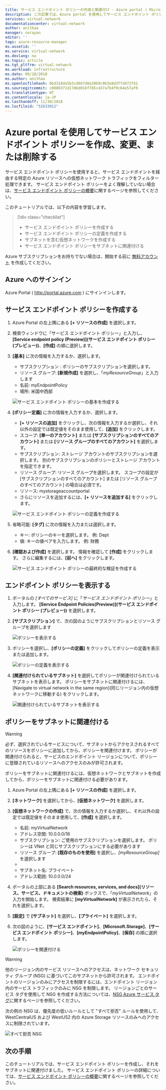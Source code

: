 ```yaml
---
title: サービス エンドポイント ポリシーの作成と関連付け - Azure portal | Microsoft Docs
description: この記事では、Azure portal を使用してサービス エンドポイント ポリシーを設定し、関連付ける方法について説明します。
services: virtual-network
documentationcenter: virtual-network
author: anithaa
manager: narayan
editor: ''
tags: azure-resource-manager
ms.assetid: ''
ms.service: virtual-network
ms.devlang: na
ms.topic: article
ms.tgt_pltfrm: virtual-network
ms.workload: infrastructure
ms.date: 09/18/2018
ms.author: anithaa
ms.openlocfilehash: 6bd318da5b3cd667d0a39b9c963e8d3ffd472f41
ms.sourcegitcommit: c8088371d1786d016f785c437a7b4f9c64e57af0
ms.translationtype: HT
ms.contentlocale: ja-JP
ms.lasthandoff: 11/30/2018
ms.locfileid: "52633012"
---
```

# <a name="create-change-or-delete-service-endpoint-policy-using-the-azure-portal"></a>Azure portal を使用してサービス エンドポイント ポリシーを作成、変更、または削除する

サービス エンドポイント ポリシーを使用すると、サービス エンドポイントを経由する特定の Azure リソースへの仮想ネットワーク トラフィックをフィルター処理できます。 サービス エンドポイント ポリシーをよく理解していない場合は、[サービス エンドポイント ポリシーの概要](virtual-network-service-endpoint-policies-overview.md)に関するページを参照してください。

 このチュートリアルでは、以下の内容を学習します。

> [!div class="checklist"]
> * サービス エンドポイント ポリシーを作成する
> * サービス エンドポイント ポリシーの定義を作成する
> * サブネットを含む仮想ネットワークを作成する
> * サービス エンドポイント ポリシーをサブネットに関連付ける

Azure サブスクリプションをお持ちでない場合は、開始する前に [無料アカウント](https://azure.microsoft.com/free/?WT.mc_id=A261C142F) を作成してください。

## <a name="sign-in-to-azure"></a>Azure へのサインイン 

Azure Portal ( http://portal.azure.com ) にサインインします。

## <a name="create-a-service-endpoint-policy"></a>サービス エンドポイント ポリシーを作成する

1. Azure Portal の左上隅にある **[+ リソースの作成]** を選択します。
2. 検索ウィンドウに「サービス エンドポイント ポリシー」と入力し、**[Service endpoint policy (Preview)]\(サービス エンドポイント ポリシー (プレビュー)\)**、**[作成]** の順に選択します。
3. **[基本]** に次の情報を入力するか、選択します。 

   - サブスクリプション   : ポリシーのサブスクリプションを選択します。    
   - リソース グループ: **[新規作成]** を選択し、「*myResourceGroup*」と入力します     
   - 名前: myEndpointPolicy
   - 場所: 米国中西部     
 
   ![サービス エンドポイント ポリシーの基本を作成する](./media/virtual-network-service-endpoint-policies-portal/virtual-network-endpoint-policies-create-startpane.PNG)
   
4. **[ポリシー定義]** に次の情報を入力するか、選択します。

   - **[+ リソースの追加]** をクリックし、次の情報を入力するか選択し、それ以外の設定では既定値をそのまま使用して、**[追加]** をクリックします。  
   - スコープ: **[単一のアカウント]** または **[サブスクリプションのすべてのアカウント]** または **[リソース グループのすべてのアカウント]** を選択します。    
   - サブスクリプション: ストレージ アカウントのサブスクリプションを選択します。 別のサブスクリプションのポリシーとストレージ アカウントを指定できます。   
   - リソース グループ: リソース グループを選択します。 スコープの設定が [サブスクリプションのすべてのアカウント] または [リソース グループのすべてのアカウント] の場合は必須です。  
   - リソース: mystorageaccountportal    
   - さらにリソースを追加するには、**[+ リソースを追加する]** をクリックします。
   
   ![サービス エンドポイント ポリシーの定義を作成する](./media/virtual-network-service-endpoint-policies-portal/virtual-network-endpoint-policies-create-policydefinitionspane.PNG)
   
5. 省略可能: **[タグ]** に次の情報を入力または選択します。
   
   - キー: ポリシーのキーを選択します。 例: Dept     
   - 値: キーの値ペアを入力します。 例: 財務

6. **[確認および作成]** を選択します。 情報を確認して **[作成]** をクリックします。 さらに編集するには、**[前へ]** をクリックします。 

   ![サービス エンドポイント ポリシーの最終的な検証を作成する](./media/virtual-network-service-endpoint-policies-portal/virtual-network-endpoint-policies-create-finalcreatereview.PNG)
  
 
## <a name="view-endpoint-policies"></a>エンドポイント ポリシーを表示する 

1. ポータルの *[すべてのサービス]* に「*サービス エンドポイント ポリシー*」と入力します。 **[Service Endpoint Policies(Preview)]\(サービス エンドポイント ポリシー (プレビュー)\)** を選択します。
2. **[サブスクリプション]** で、次の図のようにサブスクリプションとリソース グループを選択します

   ![ポリシーを表示する](./media/virtual-network-service-endpoint-policies-portal/virtual-network-endpoint-policies-viewpolicies.PNG)
       
3. ポリシーを選択し、**[ポリシーの定義]** をクリックしてポリシーの定義を表示または追加します。

   ![ポリシーの定義を表示する](./media/virtual-network-service-endpoint-policies-portal/virtual-network-endpoint-policies-viewpolicy-adddefinitions.PNG)

4. **[関連付けられているサブネット]** を選択してポリシーが関連付けられているサブネットを表示します。 ポリシーをサブネットに関連付けるには、[Navigate to virtual network in the same region]\(同じリージョン内の仮想ネットワークに移動する\) をクリックします。

   ![関連付けられているサブネットを表示する](./media/virtual-network-service-endpoint-policies-portal/virtual-network-endpoint-policies-view-associatedsubnets.PNG)
 
## <a name="associate-a-policy-to-a-subnet"></a>ポリシーをサブネットに関連付ける

>[!WARNING] 
> 必ず、選択されているサービスについて、サブネットからアクセスされるすべてのリソースをポリシーに追加してから、ポリシーを関連付けます。 ポリシーが関連付けられると、サービスのエンドポイント リージョンについて、ポリシーに登録されているリソースへのアクセスのみが許可されます。 

ポリシーをサブネットに関連付けるには、仮想ネットワークとサブネットを作成してから、ポリシーをサブネットに関連付ける必要があります。

1. Azure Portal の左上隅にある **[+ リソースの作成]** を選択します。
2. **[ネットワーク]** を選択してから、**[仮想ネットワーク]** を選択します。
3. **[仮想ネットワークの作成]** で、次の情報を入力するか選択し、それ以外の設定では既定値をそのまま使用して、**[作成]** を選択します。
   - 名前: myVirtualNetwork      
   - アドレス空間: 10.0.0.0/16      
   - サブスクリプション: ご使用のサブスクリプションを選択します。 ポリシーは VNet と同じサブスクリプションにする必要があります     
   - リソース グループ: **[既存のものを使用]** を選択し、*[myResourceGroup]* を選択します     
   - [場所]: 米国中西部     
   - サブネット名: プライベート     
   - アドレス範囲: 10.0.0.0/24
     
4. ポータルの上部にある **[Search resources, services, and docs]\(リソース、サービス、ドキュメントの検索\)** ボックスで、「*myVirtualNetwork*」の入力を開始します。 検索結果に **[myVirtualNetwork]** が表示されたら、それを選択します。
5. **[設定]** で **[サブネット]** を選択し、**[プライベート]** を選択します。
6. 次の図のように、**[サービス エンドポイント]**、**[Microsoft.Storage]**、**[サービス エンドポイント ポリシー]**、**[myEndpointPolicy]**、**[保存]** の順に選択します。

   ![ポリシーを関連付ける](./media/virtual-network-service-endpoint-policies-portal/virtual-network-endpoint-policies-associatepolicies.PNG)

>[!WARNING] 
>他のリージョン内のサービス リソースへのアクセスは、ネットワーク セキュリティ グループ (NSG) に基づいてこのサブネットから許可されます。 エンドポイントのリージョンのみにアクセスを制限するには、エンドポイント リージョン内のサービス トラフィックのみに NSG を制限します。 リージョンごとのサービス タグを使用して NSG を作成する方法については、[NSG Azure サービス タグ](manage-network-security-group.md?toc=%2fcreate-a-security-rule%2f.json)に関するページを参照してください。

次の例の NSG は、優先度の低いルールとして "すべて拒否" ルールを使用して、WestCentralUS および WestUS2 内の Azure Storage リソースのみへのアクセスに制限されています。

![すべて拒否 NSG](./media/virtual-network-service-endpoint-policies-portal/virtual-network-endpoint-policies-nsg-rules.PNG)


## <a name="next-steps"></a>次の手順
このチュートリアルでは、サービス エンドポイント ポリシーを作成し、それをサブネットに関連付けました。 サービス エンドポイント ポリシーの詳細については、[サービス エンドポイント ポリシーの概要](virtual-network-service-endpoint-policies-overview.md)に関するページを参照してください。

